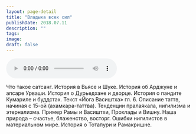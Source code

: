 ```yaml
---
layout: page-detail
title: "Владыка всех сил"
publishDate: 2018.07.11
description: ""
tags:
image:
draft: false
---
```


<audio title="2018.07.11 - Владыка всех сил.mp3" src="https://filer-api.advayta.org/v1.0/public/files/75650" controls=""></audio>

 Что такое сатсанг. История в Вьясе и Шуке. История об Арджуне и апсаре Урваши. История о Дурьедхане и дворце. История о пандите Кумариле и буддстах. Текст «Йога Васиштха» гл. 6\. Описание таттв, начиная с 15-ой (ахамкара-таттва). Тенденции пралаякала, нигилизма и этернализма. Пример Рамы и Васиштхи, Прохлады и Вишну. Наша природа – счастье, блаженство, восторг. Ошибки нигилистов в материальном мире. История о Тотапури и Рамакришне. 

  
